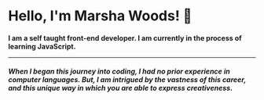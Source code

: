 <link rel="stylesheet" href="style.css">
<h1> Hello, I'm Marsha Woods! 👋</h1>
<h4>I am a self taught front-end developer.
  I am currently in the process of learning JavaScript.   
  <hr>
  <div class="container">
    <style="background-color: #E999A6";
  </div>

  <h5>When I began this journey into coding, I had no prior experience in computer languages.  But, I am intrigued by the vastness of this career, and this unique way in which you are able to express creativeness.</h5>




<!--
**Marsha0527/Marsha0527** is a ✨ _special_ ✨ repository because its `README.md` (this file) appears on your GitHub profile.
<img src="https://giphy.com/gifs/IPiNtiAjZDznxr5Bas">
Here are some ideas to get you started:

- 🔭 I’m currently working on ...
- 🌱 I’m currently learning ...
- 👯 I’m looking to collaborate on ...
- 🤔 I’m looking for help with ...
- 💬 Ask me about ...
- 📫 How to reach me: ...
- 😄 Pronouns: ...
- ⚡ Fun fact: ...
-->
